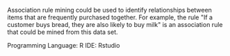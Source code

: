 Association rule mining could be used to identify relationships between items that are frequently purchased together. For example, the rule "If a customer buys bread, they are also likely to buy milk" is an association rule that could be mined from this data set.

Programming Language: R
IDE: Rstudio
